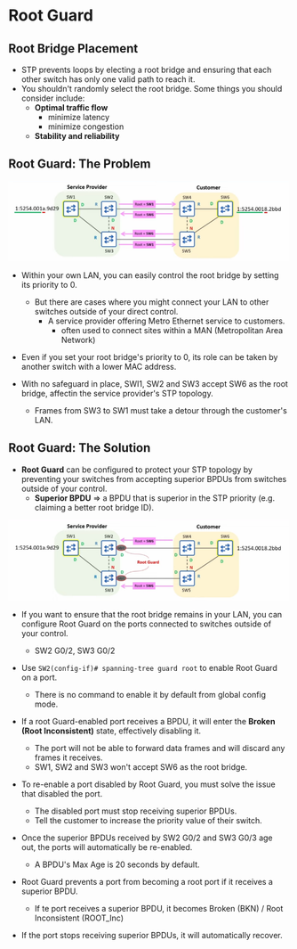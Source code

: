 # Root Guard

## Root Bridge Placement

- STP prevents loops by electing a root bridge and ensuring that each other switch has only one valid path to reach it.
- You shouldn't randomly select the root bridge. Some things you should consider include:
    - **Optimal traffic flow**
        - minimize latency
        - minimize congestion
    - **Stability and reliability**

## Root Guard: The Problem


![sp-customer](../assets/extras-v1.1/rootguard/sp-customer.png)

- Within your own LAN, you can easily control the root bridge by setting its priority to 0.
    - But there are cases where you might connect your LAN to other switches outside of your direct control.
        - A service provider offering Metro Ethernet service to customers.
            - often used to connect sites within a MAN (Metropolitan Area Network)

- Even if you set your root bridge's priority to 0, its role can be taken by another switch with a lower MAC address.

- With no safeguard in place, SWI1, SW2 and SW3 accept SW6 as the root bridge, affectin the service provider's STP topology.
    - Frames from SW3 to SW1 must take a detour through the customer's LAN.

## Root Guard: The Solution

- **Root Guard** can be configured to protect your STP topology by preventing your switches from accepting superior BPDUs from switches outside of your control.
    - **Superior BPDU** => a BPDU that is superior in the STP priority (e.g. claiming a better root bridge ID).

![solution](../assets/extras-v1.1/rootguard/solution.png)

- If you want to ensure that the root bridge remains in your LAN, you can configure Root Guard on the ports connected to switches outside of your control.
    - SW2 G0/2, SW3 G0/2

- Use `SW2(config-if)# spanning-tree guard root` to enable Root Guard on a port.
    - There is no command to enable it by default from global config mode.

- If a root Guard-enabled port receives a BPDU, it will enter the **Broken (Root Inconsistent)** state, effectively disabling it.
    - The port will not be able to forward data frames and will discard any frames it receives.
    - SW1, SW2 and SW3 won't accept SW6 as the root bridge.

- To re-enable a port disabled by Root Guard, you must solve the issue that disabled the port.
    - The disabled port must stop receiving superior BPDUs.
    - Tell the customer to increase the priority value of their switch.

- Once the superior BPDUs received by SW2 G0/2 and SW3 G0/3 age out, the ports will automatically be re-enabled.
    - A BPDU's Max Age is 20 seconds by default.

- Root Guard prevents a port from becoming a root port if it receives a superior BPDU.
    - If te port receives a superior BPDU, it becomes Broken (BKN) / Root Inconsistent (ROOT_Inc)

- If the port stops receiving superior BPDUs, it will automatically recover.
